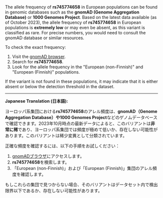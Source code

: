 The allele frequency of **rs745774658** in European populations can be found in genomic databases such as the **gnomAD (Genome Aggregation Database)** or **1000 Genomes Project**. Based on the latest data available (as of October 2023), the allele frequency of **rs745774658** in European populations is **extremely low** or may even be absent, as this variant is classified as rare. For precise numbers, you would need to consult the gnomAD database or similar resources.

To check the exact frequency:
1. Visit the [gnomAD browser](https://gnomad.broadinstitute.org/).
2. Search for **rs745774658**.
3. Look for the allele frequency in the "European (non-Finnish)" and "European (Finnish)" populations.

If the variant is not found in these populations, it may indicate that it is either absent or below the detection threshold in the dataset.

---

**Japanese Translation (日本語):**

ヨーロッパ系集団における**rs745774658**のアレル頻度は、**gnomAD（Genome Aggregation Database）**や**1000 Genomes Project**などのゲノムデータベースで確認できます。2023年10月時点の最新データによると、このバリアントは**非常に稀**であり、ヨーロッパ系集団では頻度が極めて低いか、存在しない可能性があります。このバリアントは稀少変異として分類されています。

正確な頻度を確認するには、以下の手順をお試しください：
1. [gnomADブラウザ](https://gnomad.broadinstitute.org/)にアクセスします。
2. **rs745774658**を検索します。
3. 「European (non-Finnish)」および「European (Finnish)」集団のアレル頻度を確認します。

もしこれらの集団で見つからない場合、そのバリアントはデータセット内で検出限界以下であるか、存在しない可能性があります。